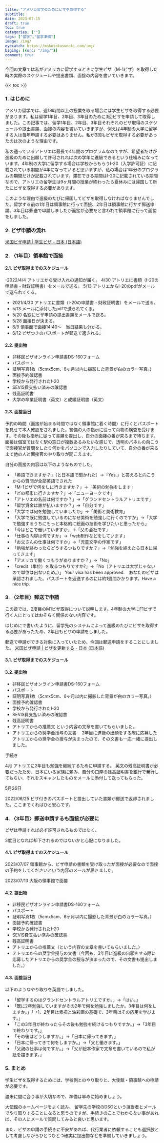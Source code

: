 ```yaml
---
title: "アメリカ留学のためにビザを取得する"
subtitle: 
date: 2023-07-15
draft: true
toc: true
categories: [""]
tags: ["留学","留学準備"]
image: /img/
eyecatch: https://makotokusunoki.com/img/
bigimg: [{src: "/img/"}]
comment: true
---
```


今回の文章では私がアメリカに留学するときに学生ビザ（M-1ビザ）を取得した時の実際のスケジュールや提出書類、面接の内容を書いていきます。

{{< toc >}}

### 1. はじめに
アメリカ留学では、週18時間以上の授業を取る場合には学生ビザを取得する必要があります。私は留学1年目、2年目、3年目のために3回ビザを申請して取得しました。この記事では、留学1年目、2年目、3年目それぞれのビザ取得のスケジュールや提出書類、面接の内容を書いていきますが、例えば4年制の大学に留学する人は毎年申請する必要はありません。私が3回もビザを取得する必要があったのは次のような理由です。  

私の通っているアトリエは最長で4年間のプログラムなのですが、希望者だけが進級のために出願して許可されれば次の学年に進級できるという仕組みになっています。4年制の大学に留学する場合は学校からもらうI-20（入学許可証）に記載されている期間が4年になっていると思いますが、私の場合は1年分のプログラムの期間だけが記載されています。滞在できる期間はI-20に記載されている期間なので、アトリエの留学生は9ヶ月間の授業が終わったら夏休みには帰国して新たにビザを取得する必要があります。  

このような理由で進級のたびに帰国してビザを取得しなければなりませんでした。留学する前の1年目は領事館に行って面接、2年目は領事館に行かず郵送申請、3年目は郵送で申請しましたが面接が必要だと言われて領事館に行って面接をしました。

### 2. ビザ申請の流れ


[米国ビザ申請 | 学生ビザ - 日本 (日本語)](https://www.ustraveldocs.com/jp_jp/jp-niv-typefandm.asp)


### 2. 〈1年目〉領事館で面接

#### 2.1. ビザ取得までのスケジュール
-2022/4/4 アトリエから受け入れの通知が届く。
4/30 アトリエに書類（I-20の申請書・財政証明書）をメールで送る。
5/13 アトリエからI-20のpdfがメールで送られてくる。
- 2021/4/30 アトリエに書類（I-20の申請書・財政証明書）をメールで送る。
- 5/13 メールに添付したpdfで送られてくる。
- 5/20 名鉄にビザ申請の提出書類をメールで送る。
- 5/28 面接日が決まる。
- 6/9 領事館で面接14:40〜　当日結果も分かる。
- 6/12 ビザつきのパスポートが郵送で返される。


#### 2.2. 提出物

- 非移民ビザオンライン申請書DS-160フォーム
- パスポート
- 証明写真1枚（5cmx5cm、6ヶ月以内に撮影した背景が白のカラー写真。）
- 面接予約確認書
- 学校から発行されたI-20
- SEVIS費支払い済みの確認書
- 残高証明書
- 大学の卒業証明書（英文）と成績証明書（英文）

#### 2.3. 面接当日
予約の時間（面接が始まる時間ではなく領事館に着く時間）に行くとパスポートを見せて本人確認をされました。警備の人の指示に従って荷物の検査を受けます。その後も指示に従って書類を提出し、自分の面接の番が来るまで待ちます。面接は個室ではなく駅の窓口が複数あるみたいな感じで、透明のパネルの向こうで面接官が質問をしたり何かをパソコンで入力したりしていて、自分の番が来るまで他の人と面接官のやり取りが聞こえます。  

自分の面接の内容は以下のようなものでした。  

- 「英語できますか？」（と日本語で聞かれた）→「Yes.」と答えると向こうからの質問が全部英語でされた
- 「M-1ビザで何をしに行きますか？」→「美術の勉強をします」
- 「どの都市に行きますか？」→「ニューヨークです」
- 「アトリエの名前は何ですか？」→「グランドセントラルアトリエです」
- 「留学資金は誰が払いますか？」→「自分です」
- 「大学では何を勉強していましたか」→「美術と美術教育」
- 「大学で既に勉強しているのになぜ美術を勉強しに行くのですか」→「大学で勉強するうちにもっと本格的に絵画の技術を学びたいと思ったから」
- 「今はどこで働いていますか」→「父の会社です」
- 「仕事の内容は何ですか」→「web制作などをしています」
- 「お父さんの仕事は何ですか」→「児童文学の作家です」
- 「勉強が終わったらどうするつもりですか？」→「勉強を終えたら日本に帰ってきます」
- 「アメリカで働くつもりがありますか？」→「No」
- 「credit（単位）を取るつもりですか?」→「No（アトリエは大学じゃないので単位は出ないため。）」
Your visa has been approved.　あなたのビザは承認されました。パスポートを返送するのには約1週間かかります。Have a nice trip.



### 3. 〈2年目〉郵送で申請
この章では、2度目のM1ビザ取得について説明します。4年制の大学にF1ビザで行く人にとってはおそらく関係のない内容です。

はじめにで書いたように、留学先のシステムによって進級のたびにビザを取得する必要があったため、2年目もビザの申請をしました。

郵送で申請ができる対象に入っていたため、今回は郵送申請をすることにしました。
[米国ビザ申請 | ビザを更新する - 日本 (日本語)](https://www.ustraveldocs.com/jp_jp/jp-niv-visarenew.asp)

#### 3.1. ビザ取得までのスケジュール

#### 3.2. 提出物
- 非移民ビザオンライン申請書DS-160フォーム
- パスポート
- 証明写真1枚（5cmx5cm、6ヶ月以内に撮影した背景が白のカラー写真。）
- 面接予約確認書
- 学校から発行されたI-20
- SEVIS費支払い済みの確認書
- 残高証明書
- アトリエからの推薦文
    という内容の文章を書いてもらいました。
- アトリエからの奨学金授与の文書
　2年目に進級の出願をする際に応募したアトリエからの奨学金の授与が決まったので、その文書も一応一緒に提出しました。


手続き

4月
アトリエに2年目も勉強を継続するために申請する。
英文の残高証明書が必要だったため、日本にいる家族に頼み、自分の口座の残高証明書を銀行で発行してもらい、それをスキャンしたものをメールに添付して送ってもらった。


5月26日



    


2022/06/25
ビザ付きのパスポートと提出していた書類が郵送で返却されました。ここまでくればひと安心です。


### 4. 〈3年目〉郵送申請するも面接が必要に

ビザは申請すれば必ず許可されるものではなく、

3度目となれば却下されるのではないかと心配になりました。

#### 4.1. ビザ取得までのスケジュール
2023/07/07
領事館から、ビザ申請の書類を受け取ったが面接が必要なので面接の予約をしてくださいという内容のメールが届きました。  

2023/07/13
大阪の領事館で面接

#### 4.2. 提出物
- 非移民ビザオンライン申請書DS-160フォーム
- パスポート
- 証明写真1枚（5cmx5cm、6ヶ月以内に撮影した背景が白のカラー写真。）
- 面接予約確認書
- 学校から発行されたI-20
- SEVIS費支払い済みの確認書
- 残高証明書
- アトリエからの推薦文（という内容の文章を書いてもらいました。）
- アトリエからの奨学金授与の文書（今回も、3年目に進級の出願をする際に応募したアトリエからの奨学金の授与が決まったので、その文書も提出しました。）

#### 4.3. 面接当日    
以下のようなやり取りを英語でしました。

- 「留学するのはグランドセントラルアトリエですか。」→「はい。」
- 「既に2年勉強していますがその2年で何を勉強しましたか。3年目は何をしますか。」「→1、2年目は素描と油彩画の基礎で、3年目はその応用を学びます。」
- 「この3年目が終わったらその後も勉強を続けるつもりですか。」→「3年目で終わりです。」
- 「その後はどうしますか。」→「日本に帰ってきます。」
- 「日本に帰ってきて何をしますか。」→「父と働きます。」
- 「父親の仕事は何ですか。」→「父が絵本作家で文章を書いているので私が絵を描きます。」


### 5. まとめ

学生ビザを取得するためには、学校側とのやり取りと、大使館・領事館への申請が必要です。

渡米に間に合う事が大切なので、準備は早めに始めましょう。

大使館のホームページをよく読み、
留学先の学校のDSOという担当者とメールでやり取りすることになると思うのですが、手続きのことでわからない事があれば、その人にメールで質問してみると良いと思います。

また、ビザの申請の手続きに不安があれば、代行業者に依頼することも選択肢として考慮しながらひとつひとつ確実に提出物などを準備していきましょう。
